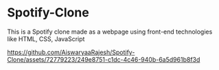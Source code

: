 # Spotify-Clone
This is a Spotify clone made as a webpage using front-end technologies like HTML, CSS, JavaScript


https://github.com/AiswaryaaRajesh/Spotify-Clone/assets/72779223/249e8751-c1dc-4c46-940b-6a5d961b8f3d

